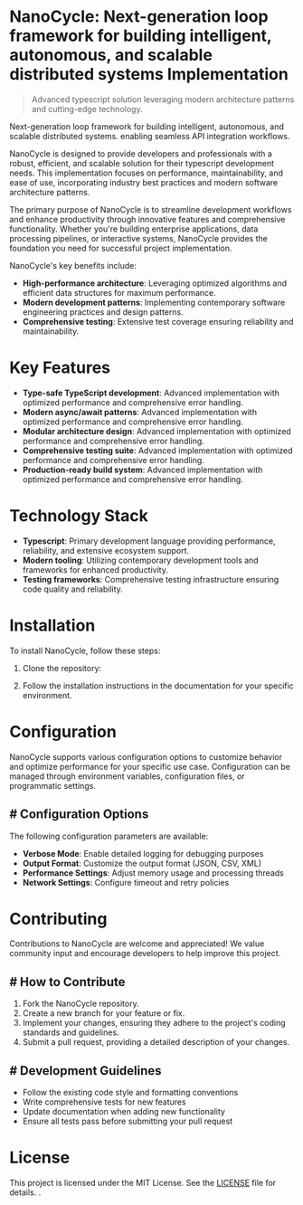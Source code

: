 <!-- fallback_NanoCycle_20250802215611_19365 -->

# NanoCycle: Next-generation loop framework for building intelligent, autonomous, and scalable distributed systems Implementation
> Advanced typescript solution leveraging modern architecture patterns and cutting-edge technology.

Next-generation loop framework for building intelligent, autonomous, and scalable distributed systems. enabling seamless API integration workflows.

NanoCycle is designed to provide developers and professionals with a robust, efficient, and scalable solution for their typescript development needs. This implementation focuses on performance, maintainability, and ease of use, incorporating industry best practices and modern software architecture patterns.

The primary purpose of NanoCycle is to streamline development workflows and enhance productivity through innovative features and comprehensive functionality. Whether you're building enterprise applications, data processing pipelines, or interactive systems, NanoCycle provides the foundation you need for successful project implementation.

NanoCycle's key benefits include:

* **High-performance architecture**: Leveraging optimized algorithms and efficient data structures for maximum performance.
* **Modern development patterns**: Implementing contemporary software engineering practices and design patterns.
* **Comprehensive testing**: Extensive test coverage ensuring reliability and maintainability.

# Key Features

* **Type-safe TypeScript development**: Advanced implementation with optimized performance and comprehensive error handling.
* **Modern async/await patterns**: Advanced implementation with optimized performance and comprehensive error handling.
* **Modular architecture design**: Advanced implementation with optimized performance and comprehensive error handling.
* **Comprehensive testing suite**: Advanced implementation with optimized performance and comprehensive error handling.
* **Production-ready build system**: Advanced implementation with optimized performance and comprehensive error handling.

# Technology Stack

* **Typescript**: Primary development language providing performance, reliability, and extensive ecosystem support.
* **Modern tooling**: Utilizing contemporary development tools and frameworks for enhanced productivity.
* **Testing frameworks**: Comprehensive testing infrastructure ensuring code quality and reliability.

# Installation

To install NanoCycle, follow these steps:

1. Clone the repository:


2. Follow the installation instructions in the documentation for your specific environment.

# Configuration

NanoCycle supports various configuration options to customize behavior and optimize performance for your specific use case. Configuration can be managed through environment variables, configuration files, or programmatic settings.

## # Configuration Options

The following configuration parameters are available:

* **Verbose Mode**: Enable detailed logging for debugging purposes
* **Output Format**: Customize the output format (JSON, CSV, XML)
* **Performance Settings**: Adjust memory usage and processing threads
* **Network Settings**: Configure timeout and retry policies

# Contributing

Contributions to NanoCycle are welcome and appreciated! We value community input and encourage developers to help improve this project.

## # How to Contribute

1. Fork the NanoCycle repository.
2. Create a new branch for your feature or fix.
3. Implement your changes, ensuring they adhere to the project's coding standards and guidelines.
4. Submit a pull request, providing a detailed description of your changes.

## # Development Guidelines

* Follow the existing code style and formatting conventions
* Write comprehensive tests for new features
* Update documentation when adding new functionality
* Ensure all tests pass before submitting your pull request

# License

This project is licensed under the MIT License. See the [LICENSE](https://github.com/ludo53/NanoCycle/blob/main/LICENSE) file for details.
.